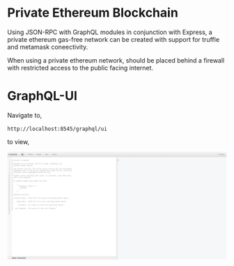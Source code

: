 # Private Ethereum Blockchain
Using JSON-RPC with GraphQL modules in conjunction with Express, a private ethereum gas-free network can be created with support for truffle and metamask coneectivity.

When using a private ethereum network, should be placed behind a firewall with restricted access to the public facing internet.


# GraphQL-UI
Navigate to,

    http://localhost:8545/graphql/ui

to view,

![GraphQL-UI](assets/graphql-ui.png "GraphQL-UI")